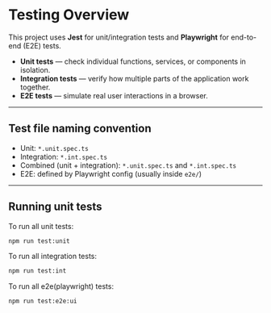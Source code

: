 # Testing Overview

This project uses **Jest** for unit/integration tests and **Playwright** for end-to-end (E2E) tests.

- **Unit tests** — check individual functions, services, or components in isolation.
- **Integration tests** — verify how multiple parts of the application work together.
- **E2E tests** — simulate real user interactions in a browser.

---

## Test file naming convention

- Unit: `*.unit.spec.ts`
- Integration: `*.int.spec.ts`
- Combined (unit + integration): `*.unit.spec.ts` and `*.int.spec.ts`
- E2E: defined by Playwright config (usually inside `e2e/`)

---

## Running unit tests

To run all unit tests:

```bash
npm run test:unit
```

To run all integration tests:

```bash
npm run test:int
```

To run all e2e(playwright) tests:

```bash
npm run test:e2e:ui
```
